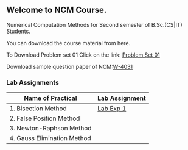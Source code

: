 ## Welcome to NCM Course.

Numerical Computation Methods for Second semester of B.Sc.(CS|IT) Students.

You can download the course material from here.


To Download Problem set 01 Click on the link:
[Problem Set 01](https://drive.google.com/file/d/126HplTz4RlpNfeaD9Uf0I6VmcPAI-FyU/view?usp=sharing)

Download sample question paper of NCM:[W-4031](https://drive.google.com/file/d/1GfnNcPM5ETRy6i1H1LBeYhH3ENsSbetJ/view?usp=sharing)




### Lab Assignments

Name of Practical                        |  Lab Assignment
------------------                       |  --------------
1. Bisection Method                      |   [Lab Exp 1](https://drive.google.com/open?id=1GhA7PEQ5DSmEDNKCgmlp0azDdZq2HZBM)
2. False Position Method                 |   
3. Newton-Raphson Method                 |
4. Gauss Elimination Method              |
